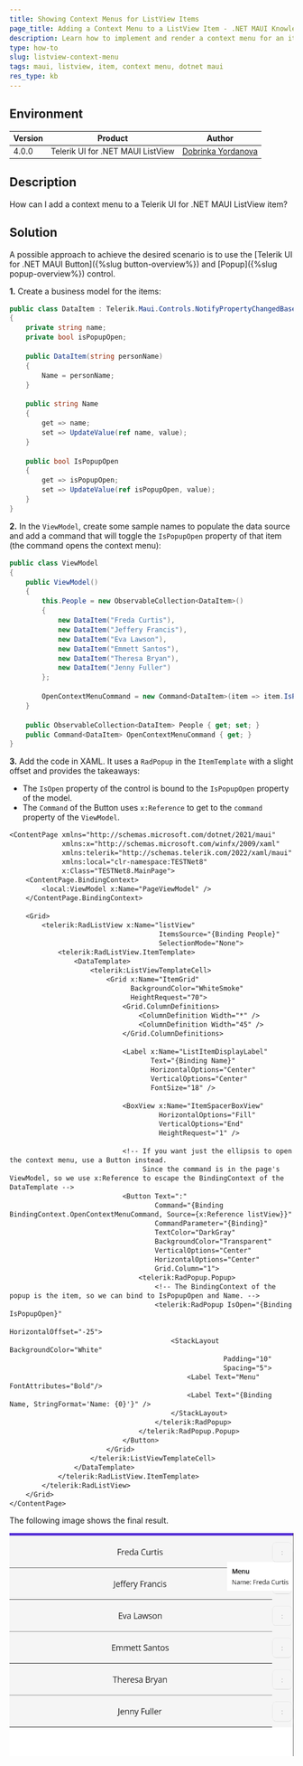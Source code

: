 ```yaml
---
title: Showing Context Menus for ListView Items
page_title: Adding a Context Menu to a ListView Item - .NET MAUI Knowledge Base
description: Learn how to implement and render a context menu for an item of the Telerik UI for .NET MAUI ListView component.
type: how-to
slug: listview-context-menu
tags: maui, listview, item, context menu, dotnet maui
res_type: kb
---
```


## Environment

| Version | Product | Author | 
| --- | --- | ---- | 
| 4.0.0 | Telerik UI for .NET MAUI ListView | [Dobrinka Yordanova](https://www.telerik.com/blogs/author/dobrinka-yordanova) | 

## Description

How can I add a context menu to a Telerik UI for .NET MAUI ListView item?

## Solution

A possible approach to achieve the desired scenario is to use the [Telerik UI for .NET MAUI Button]({%slug button-overview%}) and [Popup]({%slug popup-overview%}) control.

**1.** Create a business model for the items:

```C#
public class DataItem : Telerik.Maui.Controls.NotifyPropertyChangedBase
{
    private string name;
    private bool isPopupOpen;

    public DataItem(string personName)
    {
        Name = personName;
    }

    public string Name
    {
        get => name;
        set => UpdateValue(ref name, value);
    }

    public bool IsPopupOpen
    {
        get => isPopupOpen;
        set => UpdateValue(ref isPopupOpen, value);
    }
}
```

**2.** In the `ViewModel`, create some sample names to populate the data source and add a command that will toggle the `IsPopupOpen` property of that item (the command opens the context menu):

```C#
public class ViewModel
{
    public ViewModel()
    {
        this.People = new ObservableCollection<DataItem>()
        {
            new DataItem("Freda Curtis"),
            new DataItem("Jeffery Francis"),
            new DataItem("Eva Lawson"),
            new DataItem("Emmett Santos"),
            new DataItem("Theresa Bryan"),
            new DataItem("Jenny Fuller")
        };

        OpenContextMenuCommand = new Command<DataItem>(item => item.IsPopupOpen = !item.IsPopupOpen);
    }

    public ObservableCollection<DataItem> People { get; set; }
    public Command<DataItem> OpenContextMenuCommand { get; }
}
```

**3.** Add the code in XAML. It uses a `RadPopup` in the `ItemTemplate` with a slight offset and provides the takeaways:

  * The `IsOpen` property of the control is bound to the `IsPopupOpen` property of the model.
  * The `Command` of the Button uses `x:Reference` to get to the `command` property of the `ViewModel`.

```XAML
<ContentPage xmlns="http://schemas.microsoft.com/dotnet/2021/maui"
             xmlns:x="http://schemas.microsoft.com/winfx/2009/xaml"
             xmlns:telerik="http://schemas.telerik.com/2022/xaml/maui"
             xmlns:local="clr-namespace:TESTNet8"
             x:Class="TESTNet8.MainPage">
    <ContentPage.BindingContext>
        <local:ViewModel x:Name="PageViewModel" />
    </ContentPage.BindingContext>

    <Grid>
        <telerik:RadListView x:Name="listView"
                                     ItemsSource="{Binding People}"
                                     SelectionMode="None">
            <telerik:RadListView.ItemTemplate>
                <DataTemplate>
                    <telerik:ListViewTemplateCell>
                        <Grid x:Name="ItemGrid"
                              BackgroundColor="WhiteSmoke"
                              HeightRequest="70">
                            <Grid.ColumnDefinitions>
                                <ColumnDefinition Width="*" />
                                <ColumnDefinition Width="45" />
                            </Grid.ColumnDefinitions>

                            <Label x:Name="ListItemDisplayLabel"
                                   Text="{Binding Name}"
                                   HorizontalOptions="Center"
                                   VerticalOptions="Center"
                                   FontSize="18" />

                            <BoxView x:Name="ItemSpacerBoxView"
                                     HorizontalOptions="Fill"
                                     VerticalOptions="End"
                                     HeightRequest="1" />

                            <!-- If you want just the ellipsis to open the context menu, use a Button instead.
                                 Since the command is in the page's ViewModel, so we use x:Reference to escape the BindingContext of the DataTemplate -->
                            <Button Text=":"
                                    Command="{Binding BindingContext.OpenContextMenuCommand, Source={x:Reference listView}}"
                                    CommandParameter="{Binding}"
                                    TextColor="DarkGray"
                                    BackgroundColor="Transparent"
                                    VerticalOptions="Center"
                                    HorizontalOptions="Center"
                                    Grid.Column="1">
                                <telerik:RadPopup.Popup>
                                    <!-- The BindingContext of the popup is the item, so we can bind to IsPopupOpen and Name. -->
                                    <telerik:RadPopup IsOpen="{Binding IsPopupOpen}"
                                                                HorizontalOffset="-25">
                                        <StackLayout BackgroundColor="White"
                                                     Padding="10"
                                                     Spacing="5">
                                            <Label Text="Menu" FontAttributes="Bold"/>
                                            <Label Text="{Binding Name, StringFormat='Name: {0}'}" />
                                        </StackLayout>
                                    </telerik:RadPopup>
                                </telerik:RadPopup.Popup>
                            </Button>
                        </Grid>
                    </telerik:ListViewTemplateCell>
                </DataTemplate>
            </telerik:RadListView.ItemTemplate>
        </telerik:RadListView>
    </Grid>
</ContentPage>
```

The following image shows the final result.

![.NET MAUI ListView context menu](images/listview-context-menu.png)
